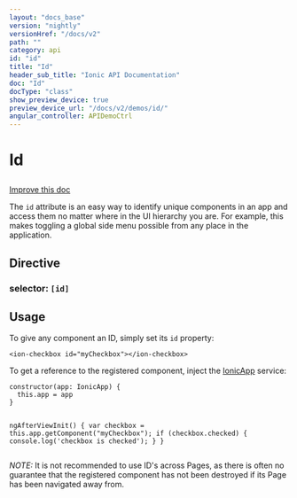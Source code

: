 ```yaml
---
layout: "docs_base"
version: "nightly"
versionHref: "/docs/v2"
path: ""
category: api
id: "id"
title: "Id"
header_sub_title: "Ionic API Documentation"
doc: "Id"
docType: "class"
show_preview_device: true
preview_device_url: "/docs/v2/demos/id/"
angular_controller: APIDemoCtrl 
---
```










<h1 class="api-title">
<a class="anchor" name="id" href="#id"></a>

Id






</h1>

<a class="improve-v2-docs" href="http://github.com/driftyco/ionic/edit/2.0//ionic/components/app/id.ts#L2">
Improve this doc
</a>






<p>The <code>id</code> attribute is an easy way to identify unique components in an app and access them
no matter where in the UI hierarchy you are. For example, this makes toggling
a global side menu possible from any place in the application.</p>


<h2><a class="anchor" name="Directive" href="#Directive"></a>Directive</h2>
<h3>selector: <code>[id]</code></h3>
<!-- @usage tag -->

<h2><a class="anchor" name="usage" href="#usage"></a>Usage</h2>

<p>To give any component an ID, simply set its <code>id</code> property:</p>
<pre><code class="lang-html">&lt;ion-checkbox id=&quot;myCheckbox&quot;&gt;&lt;/ion-checkbox&gt;
</code></pre>
<p>To get a reference to the registered component, inject the <a href="../IonicApp/">IonicApp</a>
service:</p>
<pre><code class="lang-ts">constructor(app: IonicApp) {
  this.app = app
}

ngAfterViewInit() {
  var checkbox = this.app.getComponent(&quot;myCheckbox&quot;);
  if (checkbox.checked) {
    console.log(&#39;checkbox is checked&#39;);
  }
}
</code></pre>
<p><em>NOTE:</em> It is not recommended to use ID&#39;s across Pages, as there is often no
guarantee that the registered component has not been destroyed if its Page
has been navigated away from.</p>




<!-- @property tags -->



<!-- instance methods on the class --><!-- related link --><!-- end content block -->


<!-- end body block -->

